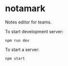 # notamark

Notes editor for teams.

To start development server:
```shell
npm run dev
```
To start a server:
```shell
npm start
```
